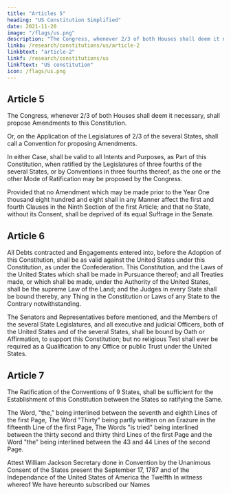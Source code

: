 ```yaml
---
title: "Articles 5"
heading: "US Constitution Simplified"
date: 2021-11-20
image: "/flags/us.png"
description: "The Congress, whenever 2/3 of both Houses shall deem it necessary, shall propose Amendments to this Constitution. "
linkb: /research/constitutions/us/article-2
linkbtext: "article-2"
linkf: /research/constitutions/us
linkftext: "US constitution"
icon: /flags/us.png
---
```



## Article 5

The Congress, whenever 2/3 of both Houses shall deem it necessary, shall propose Amendments to this Constitution. 

Or, on the Application of the Legislatures of 2/3 of the several States, shall call a Convention for proposing Amendments. 

In either Case, shall be valid to all Intents and Purposes, as Part of this Constitution, when ratified by the Legislatures of three fourths of the several States, or by Conventions in three fourths thereof, as the one or the other Mode of Ratification may be proposed by the Congress.

Provided that no Amendment which may be made prior to the Year One thousand eight hundred and eight shall in any Manner affect the first and fourth Clauses in the Ninth Section of the first Article; and that no State, without its Consent, shall be deprived of its equal Suffrage in the Senate. 


## Article 6

All Debts contracted and Engagements entered into, before the Adoption of this Constitution, shall be as valid against the United States under this Constitution, as under the Confederation. This Constitution, and the Laws of the United States which shall be made in Pursuance thereof; and all Treaties made, or which shall be made, under the Authority of the United States, shall be the supreme Law of the Land; and the Judges in every State shall be bound thereby, any Thing in the Constitution or Laws of any State to the Contrary notwithstanding. 

The Senators and Representatives before mentioned, and the Members of the several State Legislatures, and all executive and judicial Officers, both of the United States and of the several States, shall be bound by Oath or Affirmation, to support this Constitution; but no religious Test shall ever be required as a Qualification to any Office or public Trust under the United States.

## Article 7

The Ratification of the Conventions of 9 States, shall be sufficient for the Establishment of this Constitution between the States so ratifying the Same.

The Word, "the," being interlined between the seventh and eighth Lines of the first Page, The Word "Thirty" being partly written on an Erazure in the fifteenth Line of the first Page, The Words "is tried" being interlined between the thirty second and thirty third Lines of the first Page and the Word "the" being interlined between the 43 and 44 Lines of the second Page. 

Attest William Jackson Secretary done in Convention by the Unanimous Consent of the States present the September 17, 1787 and of the Independance of the United States of America the Twelfth In witness whereof We have hereunto subscribed our Names